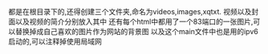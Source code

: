 都是在根目录下的,还得创建三个文件夹,命名为videos,images,xqtxt.
视频以及封面以及视频的简介分别放入其中
还有每个html中都用了一个83端口的一张图片,可以替换掉成自己喜欢的图片作为网站的背景图
以及这个main文件中也是用的ipv6启动的,可以注释掉使用局域网
